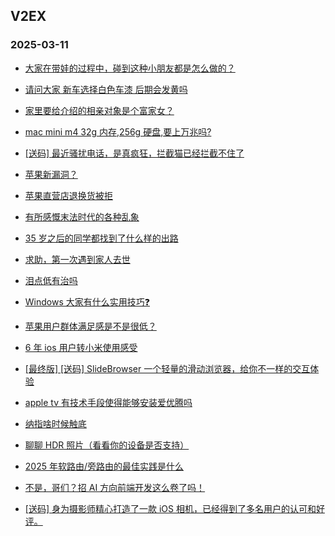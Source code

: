 ## V2EX 
### 2025-03-11

+ [大家在带娃的过程中，碰到这种小朋友都是怎么做的？](https://www.v2ex.com/t/1117126)

+ [请问大家 新车选择白色车漆 后期会发黄吗](https://www.v2ex.com/t/1117141)

+ [家里要给介绍的相亲对象是个富家女？](https://www.v2ex.com/t/1117164)

+ [mac mini m4 32g 内存,256g 硬盘,要上万兆吗?](https://www.v2ex.com/t/1117170)

+ [[送码] 最近骚扰电话，是真疯狂，拦截猫已经拦截不住了](https://www.v2ex.com/t/1117262)

+ [苹果新漏洞？](https://www.v2ex.com/t/1117175)

+ [苹果直营店退换货被拒](https://www.v2ex.com/t/1117299)

+ [有所感慨末法时代的各种乱象](https://www.v2ex.com/t/1117254)

+ [35 岁之后的同学都找到了什么样的出路](https://www.v2ex.com/t/1117247)

+ [求助，第一次遇到家人去世](https://www.v2ex.com/t/1117397)

+ [泪点低有治吗](https://www.v2ex.com/t/1117416)

+ [Windows 大家有什么实用技巧❓](https://www.v2ex.com/t/1117268)

+ [苹果用户群体满足感是不是很低？](https://www.v2ex.com/t/1117467)

+ [6 年 ios 用户转小米使用感受](https://www.v2ex.com/t/1117466)

+ [[最终版] [送码] SlideBrowser 一个轻量的滑动浏览器，给你不一样的交互体验](https://www.v2ex.com/t/1117474)

+ [apple tv 有技术手段使得能够安装爱优腾吗](https://www.v2ex.com/t/1117372)

+ [纳指啥时候触底](https://www.v2ex.com/t/1117443)

+ [聊聊 HDR 照片（看看你的设备是否支持）](https://www.v2ex.com/t/1117431)

+ [2025 年软路由/旁路由的最佳实践是什么](https://www.v2ex.com/t/1117554)

+ [不是，哥们？招 AI 方向前端开发这么卷了吗！](https://www.v2ex.com/t/1117507)

+ [[送码] 身为摄影师精心打造了一款 iOS 相机，已经得到了多名用户的认可和好评。](https://www.v2ex.com/t/1117557)

